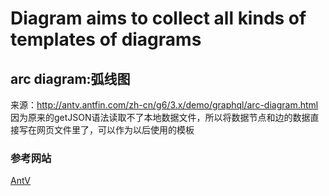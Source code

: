 # Diagram aims to collect all kinds of templates of diagrams

## arc diagram:弧线图
来源：http://antv.antfin.com/zh-cn/g6/3.x/demo/graphql/arc-diagram.html   
因为原来的getJSON语法读取不了本地数据文件，所以将数据节点和边的数据直接写在网页文件里了，可以作为以后使用的模板   



### 参考网站
[AntV](http://antv.antfin.com/zh-cn/g6/3.x/demo/graphql/arc-diagram.html)
